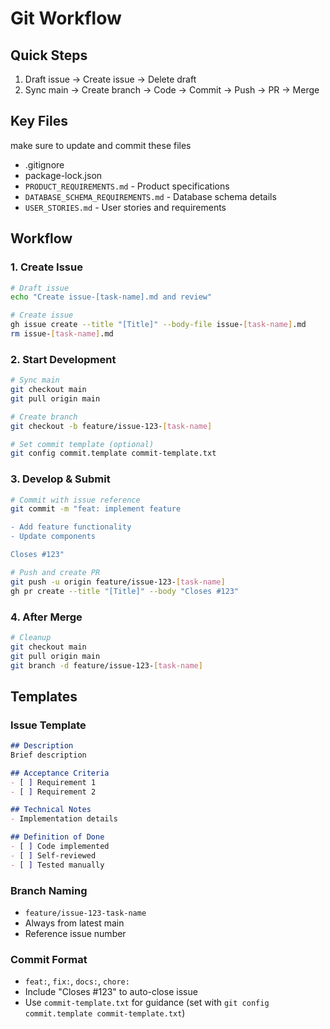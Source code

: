# Git Workflow

## Quick Steps
1. Draft issue → Create issue → Delete draft
2. Sync main → Create branch → Code → Commit → Push → PR → Merge

## Key Files
make sure to update and commit these files
- .gitignore
- package-lock.json
- `PRODUCT_REQUIREMENTS.md` - Product specifications
- `DATABASE_SCHEMA_REQUIREMENTS.md` - Database schema details
- `USER_STORIES.md` - User stories and requirements

## Workflow


### 1. Create Issue
```bash
# Draft issue
echo "Create issue-[task-name].md and review"

# Create issue
gh issue create --title "[Title]" --body-file issue-[task-name].md
rm issue-[task-name].md
```

### 2. Start Development
```bash
# Sync main
git checkout main
git pull origin main

# Create branch
git checkout -b feature/issue-123-[task-name]

# Set commit template (optional)
git config commit.template commit-template.txt
```

### 3. Develop & Submit
```bash
# Commit with issue reference
git commit -m "feat: implement feature

- Add feature functionality
- Update components

Closes #123"

# Push and create PR
git push -u origin feature/issue-123-[task-name]
gh pr create --title "[Title]" --body "Closes #123"
```

### 4. After Merge
```bash
# Cleanup
git checkout main
git pull origin main
git branch -d feature/issue-123-[task-name]
```

## Templates

### Issue Template
```markdown
## Description
Brief description

## Acceptance Criteria
- [ ] Requirement 1
- [ ] Requirement 2

## Technical Notes
- Implementation details

## Definition of Done
- [ ] Code implemented
- [ ] Self-reviewed
- [ ] Tested manually
```

### Branch Naming
- `feature/issue-123-task-name`
- Always from latest main
- Reference issue number

### Commit Format
- `feat:`, `fix:`, `docs:`, `chore:`
- Include "Closes #123" to auto-close issue
- Use `commit-template.txt` for guidance (set with `git config commit.template commit-template.txt`)